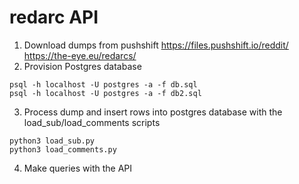 # redarc API
1) Download dumps from pushshift
https://files.pushshift.io/reddit/
https://the-eye.eu/redarcs/
2) Provision Postgres database 
```
psql -h localhost -U postgres -a -f db.sql
psql -h localhost -U postgres -a -f db2.sql
```
3) Process dump and insert rows into postgres database with the load_sub/load_comments scripts
```
python3 load_sub.py
python3 load_comments.py
```
4) Make queries with the API
